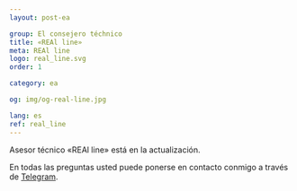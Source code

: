 ```yaml
---
layout: post-ea

group: El consejero téchnico
title: «REAl line»
meta: REAl line
logo: real_line.svg
order: 1

category: ea

og: img/og-real-line.jpg

lang: es
ref: real_line
---
```


Asesor técnico «REAl line» está en la actualización.

En todas las preguntas usted puede ponerse en contacto conmigo a través de <a href="https://t.me/chutkoy" target="_blank">Telegram</a>.
